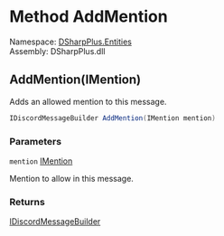 # Method AddMention

Namespace: [DSharpPlus.Entities](DSharpPlus.Entities.md)  
Assembly: DSharpPlus.dll

## <a id="DSharpPlus_Entities_IDiscordMessageBuilder_AddMention_DSharpPlus_Entities_IMention_"></a>AddMention\(IMention\)

Adds an allowed mention to this message.

```csharp
IDiscordMessageBuilder AddMention(IMention mention)
```

### Parameters

`mention` [IMention](DSharpPlus.Entities.IMention.md)

Mention to allow in this message.

### Returns

[IDiscordMessageBuilder](DSharpPlus.Entities.IDiscordMessageBuilder.md)

